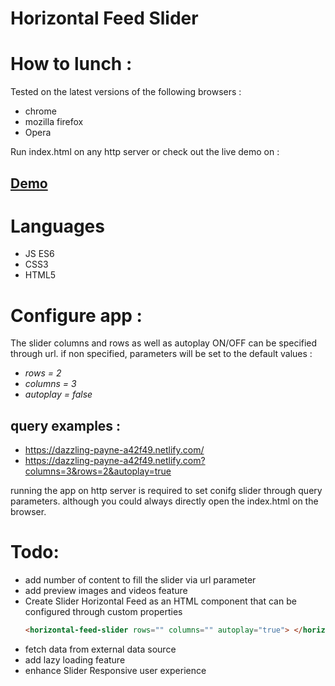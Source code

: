
# Horizontal Feed Slider


# How to lunch :
Tested on the latest versions of the following browsers : 
+ chrome 
+ mozilla firefox
+ Opera

Run index.html on any http server or check out the live demo on :
## [Demo](https://dazzling-payne-a42f49.netlify.com/)

# Languages
* JS ES6
* CSS3
* HTML5

# Configure app :

The slider columns and rows as well as autoplay ON/OFF can be specified through url. 
if non specified, parameters will be set to the default values :
+ *rows = 2*
+ *columns = 3*
+ *autoplay = false*
	
## query examples :

* https://dazzling-payne-a42f49.netlify.com/
* https://dazzling-payne-a42f49.netlify.com?columns=3&rows=2&autoplay=true
		
running the app on http server is required to set conifg slider through query parameters.
although you could always directly open the index.html on the browser.


# Todo:

* add number of content to fill the slider via url parameter
* add preview images and videos feature
* Create Slider Horizontal Feed as an HTML component that can be configured through custom properties
	```html
	<horizontal-feed-slider rows="" columns="" autoplay="true"> </horizontal-feed-slider>
	```
* fetch data from external data source 
* add lazy loading feature
* enhance Slider Responsive user experience
